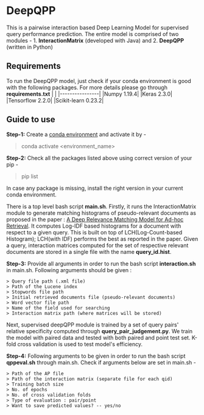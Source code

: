 ﻿# DeepQPP
This is a pairwise interaction based Deep Learning Model for supervised query performance prediction. The entire model is comprised of two modules - 1. **InteractionMatrix** (developed with Java) and 2. **DeepQPP** (written in Python) 

## Requirements
To run the DeepQPP model, just check if your conda environment is good with the following packages. For more details please go through **requirements.txt**
|                |
|----------------|
|Numpy 1.19.4|
|Keras 2.3.0|
|Tensorflow 2.2.0|
|Scikit-learn 0.23.2|

## Guide to use
**Step-1:** Create a [conda environment](https://phoenixnap.com/kb/how-to-install-anaconda-ubuntu-18-04-or-20-04) and activate it by - 
> conda activate <environment_name>

**Step-2:** Check all the packages listed above using correct version of your pip -
> pip list

In case any package is missing, install the right version in your current conda environment.

There is a top level bash script **main.sh**. Firstly, it runs the InteractionMatrix module to generate matching histograms of pseudo-relevant documents as proposed in the paper : [A Deep Relevance Matching Model for Ad-hoc Retrieval](https://dl.acm.org/doi/10.1145/2983323.2983769). It computes Log-IDF based histograms for a document with respect to a given query. This is built on top of LCH(Log-Count-based Histogram); LCH(with IDF) performs the best as reported in the paper. Given a query, interaction matrices computed for the set of respective relevant documents are stored in a single file with the name **query_id.hist**.

**Step-3:** Provide all arguments in order to run the bash script **interaction.sh** in main.sh. Following arguments should be given :
``````````````````````````````````````````````````````````````````````````````````````````
> Query file path (.xml file)
> Path of the Lucene index
> Stopwords file path
> Initial retrieved documents file (pseudo-relevant documents)
> Word vector file path
> Name of the field used for searching
> Interaction matrix path (where matrices will be stored)
``````````````````````````````````````````````````````````````````````````````````````````

Next, supervised deepQPP module is trained by a set of query pairs' relative specificity computed through **query_pair_judgement.py**. We train the model with paired data and tested with both paired and point test set. K-fold cross validation is used to test model's efficiency. 

**Step-4:** Following arguments to be given in order to run the bash script **qppeval.sh** through main.sh. Check if arguments below are set in main.sh -
``````````````````````````````````````````````````````````````````````````````````````````
> Path of the AP file
> Path of the interaction matrix (separate file for each qid)
> Training batch size
> No. of epochs
> No. of cross validation folds
> Type of evaluation : pair/point
> Want to save predicted values? -- yes/no
``````````````````````````````````````````````````````````````````````````````````````````



